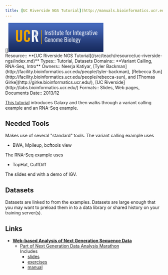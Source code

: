 ```yaml
---
title: [UC Riverside NGS Tutorial](http://manuals.bioinformatics.ucr.edu/workshops/dec-12-16-2013)
---
```

<div class='center'>
[[<a href='http://manuals.bioinformatics.ucr.edu/workshops/dec-12-16-2013'><img src="/src/teach/resource/uc-riverside-ngs/UCR_IIGB_Logo.png" alt="UC Riverside Institute for Integrative Genome Biology"  /></a>
</div>





<div class='deploymentbox'>
 Resource:: **[UC Riverside NGS Tutorial](/src/teach/resource/uc-riverside-ngs/index.md)**
 Types:: Tutorial, Datasets
 Domains:: **Variant Calling, RNA-Seq, Intro** 
 Owners:: Neerja Katiyar,  [Tyler Backman](http://facility.bioinformatics.ucr.edu/people/tyler-backman), [Rebecca Sun](http://facility.bioinformatics.ucr.edu/people/rebecca-sun), and [Thomas Girke](http://girke.bioinformatics.ucr.edu/), [UC Riverside](http://labs.bioinformatics.ucr.edu/)
 Formats:: Slides, Web pages, Documents
 Date:: 2013/12
</div>

[This tutorial](http://manuals.bioinformatics.ucr.edu/workshops/dec-12-16-2013) introduces Galaxy and then walks through a variant calling example and an RNA-Seq example.


## Needed Tools

Makes use of several "standard" tools.  The variant calling example uses

* BWA, Mpileup, bcftools view

The RNA-Seq example uses

* TopHat, CuffDiff

The slides end with a demo of IGV.


## Datasets

Datasets are linked to from the examples.  Datasets are large enough that you may want to preload them in to a data library or shared history on your training server(s).

## Links

* **[Web-based Analysis of Next Generation Sequence Data](http://manuals.bioinformatics.ucr.edu/workshops/dec-12-16-2013)**
  * [Part of Next Generation Data Analysis Marathon](http://manuals.bioinformatics.ucr.edu/workshops/dec-12-16-2013)<br />Includes 
    * [slides](http://biocluster.ucr.edu/~nkatiyar/Galaxy_workshop/Slides/Galaxy_workshop_2013.pdf)
    * [exercises](http://biocluster.ucr.edu/~nkatiyar/Galaxy_workshop/Exercises/Galaxy_workshop_exercises_2013.pdf)
    * [manual](http://manuals.bioinformatics.ucr.edu/home/gui-ngs-analysis)

